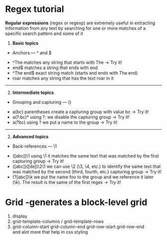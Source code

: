 # Regex tutorial
**Regular expressions** (regex or regexp) are extremely useful in extracting information from any text by searching for one or more matches of a specific search pattern 
and some of it 
1. **Basic topics**
* Anchors — ^ and $
- ^The        matches any string that starts with The -> Try it!
- end$        matches a string that ends with end
- ^The end$   exact string match (starts and ends with The end)
- roar        matches any string that has the text roar in it
******************************
2. **Intermediate topics**
* Grouping and capturing — ()
- a(bc)           parentheses create a capturing group with value bc -> Try it!
- a(?:bc)*        using ?: we disable the capturing group -> Try it!
- a(?<foo>bc)     using ?<foo> we put a name to the group -> Try it!
******************************
2. **Advanced topics**
* Back-references — \1
- ([abc])\1              using \1 it matches the same text that was matched by the first capturing group -> Try it!
- ([abc])([de])\2\1      we can use \2 (\3, \4, etc.) to identify the same text that was matched by the second (third, fourth, etc.) capturing group -> Try it!
- (?<foo>[abc])\k<foo>   we put the name foo to the group and we reference it later (\k<foo>). The result is the same of the first regex -> Try it!

# Grid -generates a block-level grid
1. display
2. grid-template-columns / grid-template-rows
3. grid-column-start
      grid-column-end
        grid-row-start
           grid-row-end  
and alot more that help in css styling 